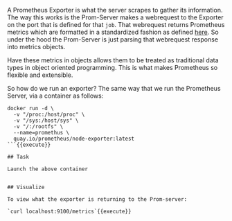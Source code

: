 A Prometheus Exporter is what the server scrapes to gather its information. The way this works is the Prom-Server makes 
a webrequest to the Exporter on the port that is defined for that `job`. That webrequest returns Prometheus metrics 
which are formatted in a standardized fashion as defined [here](https://prometheus.io/docs/practices/naming/). So under 
the hood the Prom-Server is just parsing that webrequest response into metrics objects. 

Have these metrics in objects allows them to be treated as traditional data types in object oriented programming. This 
is what makes Prometheus so flexible and extensible. 

So how do we run an exporter? The same way that we run the Prometheus Server, via a container as follows:

```
docker run -d \
  -v "/proc:/host/proc" \
  -v "/sys:/host/sys" \
  -v "/:/rootfs" \
  --name=promethus \
  quay.io/prometheus/node-exporter:latest 
```{{execute}}

## Task

Launch the above container


## Visualize

To view what the exporter is returning to the Prom-server:

`curl localhost:9100/metrics`{{execute}}